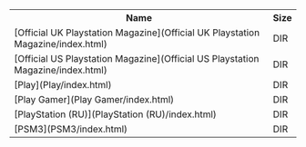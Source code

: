 <table>
<tr><th>Name</th><th>Size</th></tr>
<tr><td>[Official UK Playstation Magazine](Official UK Playstation Magazine/index.html)</td><td>DIR</td></tr>
<tr><td>[Official US Playstation Magazine](Official US Playstation Magazine/index.html)</td><td>DIR</td></tr>
<tr><td>[Play](Play/index.html)</td><td>DIR</td></tr>
<tr><td>[Play Gamer](Play Gamer/index.html)</td><td>DIR</td></tr>
<tr><td>[PlayStation (RU)](PlayStation (RU)/index.html)</td><td>DIR</td></tr>
<tr><td>[PSM3](PSM3/index.html)</td><td>DIR</td></tr>
</table>

